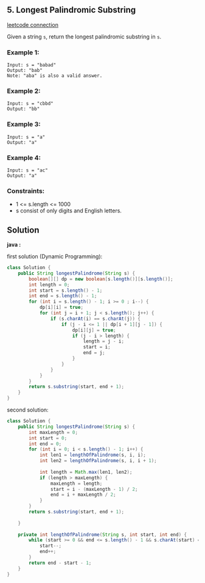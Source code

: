## 5. Longest Palindromic Substring

[leetcode connection](https://leetcode.com/problems/longest-palindromic-substring/)

Given a string `s`, return the longest palindromic substring in `s`.

### Example 1:
```
Input: s = "babad"
Output: "bab"
Note: "aba" is also a valid answer.
```

### Example 2:
```
Input: s = "cbbd"
Output: "bb"
```

### Example 3:
```
Input: s = "a"
Output: "a"
```

### Example 4:
```
Input: s = "ac"
Output: "a"
```

### Constraints:

* 1 <= s.length <= 1000
* s consist of only digits and English letters.

## Solution

**java :**

first solution (Dynamic Programming):
```java
class Solution {
    public String longestPalindrome(String s) {
        boolean[][] dp = new boolean[s.length()][s.length()];
        int length = 0;
        int start = s.length() - 1;
        int end = s.length() - 1;
        for (int i = s.length() - 1; i >= 0 ; i--) {
            dp[i][i] = true;
            for (int j = i + 1; j < s.length(); j++) {
                if (s.charAt(i) == s.charAt(j)) {
                    if (j - i <= 1 || dp[i + 1][j - 1]) {
                        dp[i][j] = true;
                        if (j - i > length) {
                            length = j - i;
                            start = i;
                            end = j;
                        }
                    }
                }
            }
        }
        return s.substring(start, end + 1);
    }
}
```

second solution:
```java
class Solution {
    public String longestPalindrome(String s) {
        int maxLength = 0;
        int start = 0;
        int end = 0;
        for (int i = 0; i < s.length() - 1; i++) {
            int len1 = lengthOfPalindrome(s, i, i);
            int len2 = lengthOfPalindrome(s, i, i + 1);
            
            int length = Math.max(len1, len2);
            if (length > maxLength) {
                maxLength = length;
                start = i - (maxLength - 1) / 2;
                end = i + maxLength / 2;
            }
        }
        return s.substring(start, end + 1);
        
    }
    
    private int lengthOfPalindrome(String s, int start, int end) {
        while (start >= 0 && end <= s.length() - 1 && s.charAt(start) == s.charAt(end)) {
            start--;
            end++;
        }
        return end - start - 1;
    }
}
```